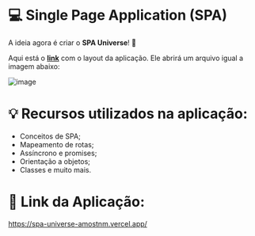 # 💻 Single Page Application (SPA)
A ideia agora é criar o **SPA Universe**! 🚀

Aqui está o [**link**](https://www.figma.com/file/zSpxrsshLBSVJ3OLQf81qW/%5BDesafios-Explorer%5D-SPA-Universe-(Copy)) com o layout da aplicação. Ele abrirá um arquivo igual a imagem abaixo:

![image](https://user-images.githubusercontent.com/112918889/197099967-9315fd7c-7602-4ed0-b9ec-3fb576dc8002.png)

# 💡 Recursos utilizados na aplicação:

- Conceitos de SPA;
- Mapeamento de rotas;
- Assíncrono e promises;
- Orientação a objetos;
- Classes e muito mais.

# 📱 Link da Aplicação:

https://spa-universe-amostnm.vercel.app/
